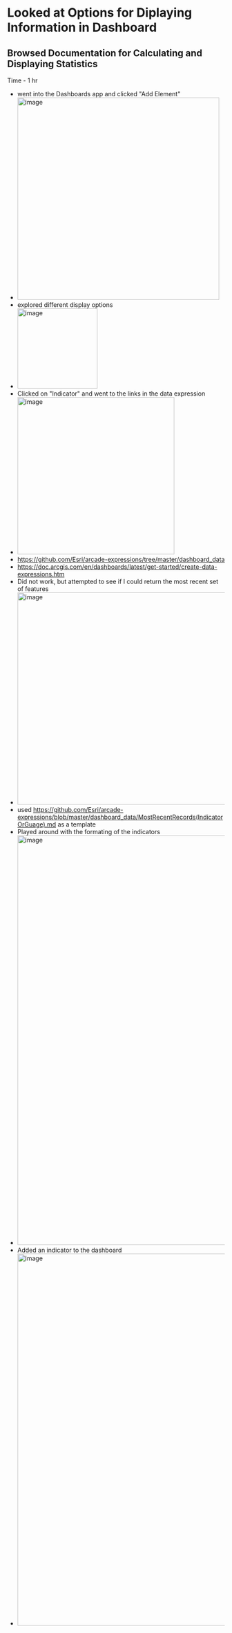 # Looked at Options for Diplaying Information in Dashboard
## Browsed Documentation for Calculating and Displaying Statistics 
Time - 1 hr
- went into the Dashboards app and clicked "Add Element"
- <img width="467" alt="image" src="https://github.com/MayaIvimey/logs/assets/146374490/fb67bfaf-b3de-444d-bdda-cae079c1755a">
- explored different display options
-  <img width="185" alt="image" src="https://github.com/MayaIvimey/logs/assets/146374490/7fcf2c28-e1c4-4649-9334-08710676b929">
- Clicked on "Indicator" and went to the links in the data expression
- <img width="363" alt="image" src="https://github.com/MayaIvimey/logs/assets/146374490/e05074ff-bd72-4c7b-9a89-962c9cc9d884">
- https://github.com/Esri/arcade-expressions/tree/master/dashboard_data
- https://doc.arcgis.com/en/dashboards/latest/get-started/create-data-expressions.htm
- Did not work, but attempted to see if I could return the most recent set of features
- <img width="490" alt="image" src="https://github.com/MayaIvimey/logs/assets/146374490/57c2802b-4474-40e2-a58a-ea5862312f7a">
- used https://github.com/Esri/arcade-expressions/blob/master/dashboard_data/MostRecentRecords(IndicatorOrGuage).md as a template
- Played around with the formating of the indicators
- <img width="946" alt="image" src="https://github.com/MayaIvimey/logs/assets/146374490/dc321794-d3ad-470a-b7fa-0488e1d11711">
- Added an indicator to the dashboard
- <img width="859" alt="image" src="https://github.com/MayaIvimey/logs/assets/146374490/c026de3b-2530-4698-8b82-92a1ef48be87">



